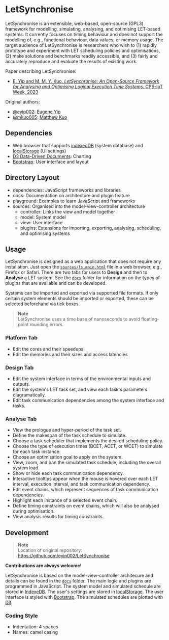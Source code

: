 # LetSynchronise
LetSynchronise is an extensible, web-based, open-source (GPL3) framework for modelling, 
simulating, analysing, and optimising LET-based systems. It
currently focuses on timing behaviour and does not support the
modelling of, e.g., functional behaviour, data values, or memory
usage. The target audience of LetSynchronise is researchers who
wish to (1) rapidly prototype and experiment with LET scheduling 
policies and optimisations, (2) make solutions and benchmarks
readily accessible, and (3) fairly and accurately reproduce and 
evaluate the results of existing work. 

Paper describing LetSynchronise:
* [E. Yip and M. M. Y. Kuo. _LetSynchronise: An Open-Source Framework for Analysing and Optimising Logical Execution Time Systems_. CPS-IoT Week, 2023](https://dl.acm.org/doi/10.1145/3576914.3587500)

Original authors:
* [@eyip002](https://github.com/eyip002): [Eugene Yip](https://www.uni-bamberg.de/swt/team/dr-eugene-yip/)
* [@mkuo005](https://github.com/mkuo005): [Matthew Kuo](http://matthew.kuo.nz)


## Dependencies
* Web browser that supports [indexedDB](https://developer.mozilla.org/en-US/docs/Web/API/IndexedDB_API) (system database) and [localStorage](https://developer.mozilla.org/en-US/docs/Web/API/Window/localStorage) (UI settings)
* [D3 Data-Driven Documents](https://d3js.org): Charting
* [Bootstrap](https://getbootstrap.com): User interface and layout


## Directory Layout
* dependencies: JavaScript frameworks and libraries
* docs: Documentation on architecture and plugin feature
* playground: Examples to learn JavaScript and frameworks
* sources: Organised into the model-view-controller architecture
   * controller: Links the view and model together
   * model: System model
   * view: User interface
   * plugins: Extensions for importing, exporting, analysing, scheduling, and optimising systems


## Usage
LetSynchronise is designed as a web application that does not require any installation. 
Just open the [`sources/ls.main.html`](sources/ls.main.html) file in a web browser, e.g., Firefox or Safari.
There are two tabs for users to **Design** and then to **Analyse** a LET system.
See the [`docs`](docs) folder for information on the types of plugins that are available 
and can be developed.

Systems can be imported and exported via supported file formats. If only certain
system elements should be imported or exported, these can be selected beforehand 
via tick boxes.

> **Note**   
> LetSynchronise uses a time base of nanoseconds to avoid floating-point rounding errors.

### Platform Tab
* Edit the cores and their speedups
* Edit the memories and their sizes and access latencies

### Design Tab
* Edit the system interface in terms of the environmental inputs and outputs.
* Edit the system's LET task set, and view each task's parameters diagramatically.
* Edit task communication dependencies among the system interface and tasks.

### Analyse Tab
* View the prologue and hyper-period of the task set.
* Define the makespan of the task schedule to simulate.
* Choose a task scheduler that implements the desired scheduling policy.
* Choose the type  of execution times (BCET, ACET, or WCET) to simulate for each task instance.
* Choose an optimisation goal to apply on the system.
* View, zoom, and pan the simulated task schedule, including the overall system load.
* Show or hide each task communication dependency.
* Interactive tooltips appear when the mouse is hovered over each LET interval, execution interval, and task communication dependency.
* Edit event chains, which represent sequences of task communication dependencies.
* Highlight each instance of a selected event chain.
* Define timing constraints on event chains, which will also be analysed during optimisation.
* View analysis results for timing constraints.


## Development
> **Note**   
> Location of original repository: https://github.com/eyip002/LetSynchronise

**Contributions are always welcome!**

LetSynchronise is based on the model-view-controller architecure and details
can be found in the [`docs`](docs) folder. The main logic and plugins are programmed
in JavaScript. The system model and simulated schedule are stored in 
[IndexeDB](https://developer.mozilla.org/en-US/docs/Web/API/IndexedDB_API).
The user's settings are stored in [localStorage](https://developer.mozilla.org/en-US/docs/Web/API/Window/localStorage).
The user interface is styled with [Bootstrap](https://getbootstrap.com).
The simulated schedules are plotted with [D3](https://d3js.org).


### Coding Style
* Indentation: 4 spaces
* Names: camel casing

